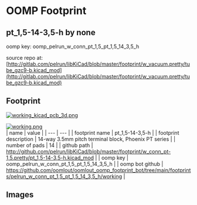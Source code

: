 # OOMP Footprint  
## pt_1,5-14-3,5-h  by none  
  
oomp key: oomp_pelrun_w_conn_pt_1,5_pt_1,5_14_3,5_h  
  
source repo at: [http://gitlab.com/pelrun/libKiCad/blob/master/footprint/w_vacuum.pretty/tube_gzc9-b.kicad_mod](http://gitlab.com/pelrun/libKiCad/blob/master/footprint/w_vacuum.pretty/tube_gzc9-b.kicad_mod)  
## Footprint  
  
[![working_kicad_pcb_3d.png](working_kicad_pcb_3d_600.png)](working_kicad_pcb_3d.png)  
  
[![working.png](working_600.png)](working.png)  
| name | value | 
| --- | --- | 
| footprint name | pt_1,5-14-3,5-h | 
| footprint description | 14-way 3.5mm pitch terminal block, Phoenix PT series | 
| number of pads | 14 | 
| github path | http://github.com/pelrun/libKiCad/blob/master/footprint/w_conn_pt-1,5.pretty/pt_1,5-14-3,5-h.kicad_mod | 
| oomp key | oomp_pelrun_w_conn_pt_1,5_pt_1,5_14_3,5_h | 
| oomp bot github | https://github.com/oomlout/oomlout_oomp_footprint_bot/tree/main/footprints/pelrun_w_conn_pt_1,5_pt_1,5_14_3,5_h/working | 
## Images  
